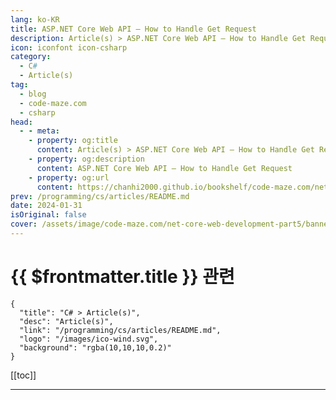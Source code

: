 ```yaml
---
lang: ko-KR
title: ASP.NET Core Web API – How to Handle Get Request
description: Article(s) > ASP.NET Core Web API – How to Handle Get Request
icon: iconfont icon-csharp
category: 
  - C#
  - Article(s)
tag: 
  - blog
  - code-maze.com
  - csharp
head:  
  - - meta:
    - property: og:title
      content: Article(s) > ASP.NET Core Web API – How to Handle Get Request
    - property: og:description
      content: ASP.NET Core Web API – How to Handle Get Request
    - property: og:url
      content: https://chanhi2000.github.io/bookshelf/code-maze.com/net-core-web-development-part5.html
prev: /programming/cs/articles/README.md
date: 2024-01-31
isOriginal: false
cover: /assets/image/code-maze.com/net-core-web-development-part5/banner.png
---
```


# {{ $frontmatter.title }} 관련

```component VPCard
{
  "title": "C# > Article(s)",
  "desc": "Article(s)",
  "link": "/programming/cs/articles/README.md",
  "logo": "/images/ico-wind.svg",
  "background": "rgba(10,10,10,0.2)"
}
```

[[toc]]

---

<SiteInfo
  name="ASP.NET Core Web API – How to Handle Get Request"
  desc="Learn how to handle Get Request in .NET Core by using previously created repository pattern for business logic and how to write great controller code."
  url="https://code-maze.com/net-core-web-development-part5/"
  logo="/assets/image/code-maze.com/favicon.png"
  preview="/assets/image/code-maze.com/net-core-web-development-part5/banner.png"/>

<!-- TODO: 작성 -->
